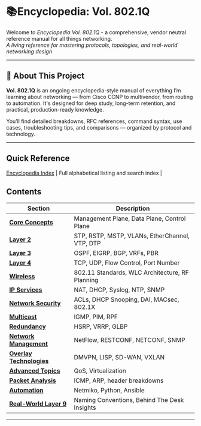 # 📚Encyclopedia: Vol. 802.1Q
Welcome to *Encyclopedia Vol. 802.1Q* - a comprehensive, vendor neutral reference manual for all things networking.  
*A living reference for mastering protocols, topologies, and real-world networking design*

---

## 🧭 About This Project

**Vol. 802.1Q** is an ongoing encyclopedia-style manual of everything I’m learning about networking — from Cisco CCNP to multivendor, from routing to automation. It's designed for deep study, long-term retention, and practical, production-ready knowledge.

You’ll find detailed breakdowns, RFC references, command syntax, use cases, troubleshooting tips, and comparisons — organized by protocol and technology.

---
## Quick Reference
[Encyclopedia Index](https://github.com/nickbruggen90/Networking-Encyclopedia-backside/blob/main/Contents/EncyclopediaIndex.md) | Full alphabetical listing and search index |
## Contents

| Section | Description |
|--------|-------------|
| **[Core Concepts](https://github.com/nickbruggen90/Networking-Encyclopedia-backside/tree/main/Contents/CoreConcepts)** | Management Plane, Data Plane, Control Plane |
| **[Layer 2](https://github.com/nickbruggen90/Networking-Encyclopedia-backside/tree/main/Contents/Layer2)** | STP, RSTP, MSTP, VLANs, EtherChannel, VTP, DTP |
| **[Layer 3](https://github.com/nickbruggen90/Networking-Encyclopedia-backside/tree/main/Contents/Layer3)** | OSPF, EIGRP, BGP, VRFs, PBR |
| **[Layer 4](https://www.nickbruggen90.net)** | TCP, UDP, Flow Control, Port Number |
| **[Wireless](https://github.com/nickbruggen90/Networking-Encyclopedia-backside/tree/main/Contents/Wireless)** | 802.11 Standards, WLC Architecture, RF Planning |
| **[IP Services](https://github.com/nickbruggen90/Networking-Encyclopedia-backside/tree/main/Contents/IPServices)** | NAT, DHCP, Syslog, NTP, SNMP |
| **[Network Security](https://github.com/nickbruggen90/Networking-Encyclopedia-backside/tree/main/Contents/NetworkSecurity)** | ACLs, DHCP Snooping, DAI, MACsec, 802.1X |
| **[Multicast](https://github.com/nickbruggen90/Networking-Encyclopedia-backside/tree/main/Contents/Multicast)** | IGMP, PIM, RPF |
| **[Redundancy](https://github.com/nickbruggen90/Networking-Encyclopedia-backside/tree/main/Contents/Redundancy)** | HSRP, VRRP, GLBP |
| **[Network Management](https://github.com/nickbruggen90/Networking-Encyclopedia-backside/tree/main/Contents/NetworkManagement)** | NetFlow, RESTCONF, NETCONF, SNMP |
| **[Overlay Technologies](https://github.com/nickbruggen90/Networking-Encyclopedia-backside/tree/main/Contents/OverlayTechnologies)** | DMVPN, LISP, SD-WAN, VXLAN |
| **[Advanced Topics](https://github.com/nickbruggen90/Networking-Encyclopedia-backside/tree/main/Contents/AdvancedTopics)** | QoS, Virtualization |
| **[Packet Analysis](https://nickbruggen90.net)** | ICMP, ARP, header breakdowns |
| **[Automation](https://github.com/nickbruggen90/Networking-Encyclopedia-backside/tree/main/Contents/Automation)** | Netmiko, Python, Ansible |
| **[Real-World Layer 9](https://nickbruggen90.net)** | Naming Conventions, Behind The Desk Insights |

---

